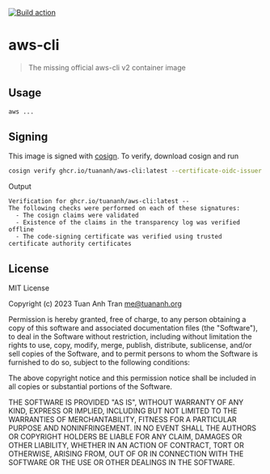 [![Build action](https://github.com/tuananh/aws-cli/actions/workflows/release.yaml/badge.svg)](https://github.com/tuananh/aws-cli/actions/workflows/release.yaml)

# aws-cli

> The missing official aws-cli v2 container image

## Usage

```bash
aws ...
```

## Signing

This image is signed with [cosign](https://github.com/sigstore/cosign). To verify, download cosign and run

```sh
cosign verify ghcr.io/tuananh/aws-cli:latest --certificate-oidc-issuer https://token.actions.githubusercontent.com --certificate-identity https://github.com/tuananh/aws-cli/.github/workflows/release.yaml@refs/heads/main
```

Output

```
Verification for ghcr.io/tuananh/aws-cli:latest --
The following checks were performed on each of these signatures:
  - The cosign claims were validated
  - Existence of the claims in the transparency log was verified offline
  - The code-signing certificate was verified using trusted certificate authority certificates
```
## License

MIT License

Copyright (c) 2023 Tuan Anh Tran <me@tuananh.org>

Permission is hereby granted, free of charge, to any person obtaining a copy
of this software and associated documentation files (the "Software"), to deal
in the Software without restriction, including without limitation the rights
to use, copy, modify, merge, publish, distribute, sublicense, and/or sell
copies of the Software, and to permit persons to whom the Software is
furnished to do so, subject to the following conditions:

The above copyright notice and this permission notice shall be included in all
copies or substantial portions of the Software.

THE SOFTWARE IS PROVIDED "AS IS", WITHOUT WARRANTY OF ANY KIND, EXPRESS OR
IMPLIED, INCLUDING BUT NOT LIMITED TO THE WARRANTIES OF MERCHANTABILITY,
FITNESS FOR A PARTICULAR PURPOSE AND NONINFRINGEMENT. IN NO EVENT SHALL THE
AUTHORS OR COPYRIGHT HOLDERS BE LIABLE FOR ANY CLAIM, DAMAGES OR OTHER
LIABILITY, WHETHER IN AN ACTION OF CONTRACT, TORT OR OTHERWISE, ARISING FROM,
OUT OF OR IN CONNECTION WITH THE SOFTWARE OR THE USE OR OTHER DEALINGS IN THE
SOFTWARE.
